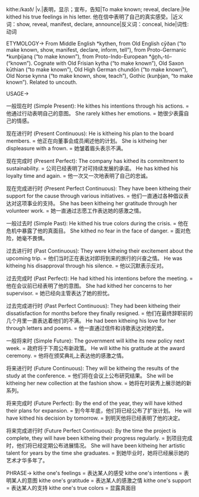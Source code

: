 kithe:/kaɪð/
|v.|表明，显示；宣布，告知|To make known; reveal, declare.|He kithed his true feelings in his letter. 他在信中表明了自己的真实感受。|近义词：show, reveal, manifest, declare, announce|反义词：conceal, hide|词性: 动词

ETYMOLOGY->
From Middle English *kythen, from Old English cȳðan (“to make known, show, manifest, declare, inform, tell”), from Proto-Germanic *kunþijaną (“to make known”), from Proto-Indo-European *ǵn̥h₁-tó- (“known”). Cognate with Old Frisian kytha (“to make known”), Old Saxon kūthian (“to make known”), Old High German chundōn (“to make known”), Old Norse kynna (“to make known, show, teach”), Gothic (kunþjan, “to make known”). Related to uncouth.

USAGE->

一般现在时 (Simple Present):
He kithes his intentions through his actions. = 他通过行动表明自己的意图。
She rarely kithes her emotions. = 她很少表露自己的情感。

现在进行时 (Present Continuous):
He is kitheing his plan to the board members. = 他正在向董事会成员阐述他的计划。
She is kitheing her displeasure with a frown. = 她皱着眉头表示不满。

现在完成时 (Present Perfect):
The company has kithed its commitment to sustainability. = 公司已经表明了对可持续发展的承诺。
He has kithed his loyalty time and again. = 他一次又一次地表明了自己的忠诚。

现在完成进行时 (Present Perfect Continuous):
They have been kitheing their support for the cause through various initiatives. = 他们一直通过各种倡议表达对这项事业的支持。
She has been kitheing her gratitude through her volunteer work. = 她一直通过志愿工作表达她的感激之情。

一般过去时 (Simple Past):
He kithed his true colors during the crisis. = 他在危机中暴露了他的真面目。
She kithed no fear in the face of danger. = 面对危险，她毫不畏惧。

过去进行时 (Past Continuous):
They were kitheing their excitement about the upcoming trip. = 他们当时正在表达对即将到来的旅行的兴奋之情。
He was kitheing his disapproval through his silence. = 他以沉默表示反对。

过去完成时 (Past Perfect):
He had kithed his intentions before the meeting. = 他在会议前已经表明了他的意图。
She had kithed her concerns to her supervisor. = 她已经向主管表达了她的担忧。

过去完成进行时 (Past Perfect Continuous):
They had been kitheing their dissatisfaction for months before they finally resigned. = 他们在最终辞职前的几个月里一直表达着他们的不满。
He had been kitheing his love for her through letters and poems. = 他一直通过信件和诗歌表达对她的爱。

一般将来时 (Simple Future):
The government will kithe its new policy next week. = 政府将于下周公布新政策。
He will kithe his gratitude at the award ceremony. = 他将在颁奖典礼上表达他的感激之情。

将来进行时 (Future Continuous):
They will be kitheing the results of the study at the conference. = 他们将在会议上公布研究结果。
She will be kitheing her new collection at the fashion show. = 她将在时装秀上展示她的新系列。

将来完成时 (Future Perfect):
By the end of the year, they will have kithed their plans for expansion. = 到今年年底，他们将已经公布了扩张计划。
He will have kithed his decision by tomorrow. = 到明天他将已经表明了他的决定。

将来完成进行时 (Future Perfect Continuous):
By the time the project is complete, they will have been kitheing their progress regularly. = 到项目完成时，他们将已经定期公布进展情况。
She will have been kitheing her artistic talent for years by the time she graduates. = 到她毕业时，她将已经展示她的艺术才华多年了。


PHRASE->
kithe one's feelings = 表达某人的感受
kithe one's intentions = 表明某人的意图
kithe one's gratitude = 表达某人的感激之情
kithe one's support = 表达某人的支持
kithe one's true colors =  显露真面目
